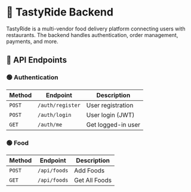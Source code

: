 # 🍔 TastyRide Backend

TastyRide is a multi-vendor food delivery platform connecting users with restaurants. The backend handles authentication, order management, payments, and more.

## 🚀 API Endpoints  

### **🟢 Authentication**
| Method | Endpoint        | Description           |
|--------|----------------|-----------------------|
| `POST` | `/auth/register` | User registration |
| `POST` | `/auth/login` | User login (JWT)   |
| `GET`  | `/auth/me` | Get logged-in user   |

### **🟢 Food**
| Method | Endpoint        | Description           |
|--------|----------------|-----------------------|
| `POST` | `/api/foods` | Add Foods |
| `GET` | `/api/foods` | Get All Foods   |